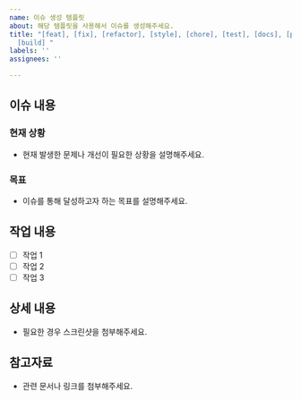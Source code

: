 ```yaml
---
name: 이슈 생성 템플릿
about: 해당 템플릿을 사용해서 이슈를 생성해주세요.
title: "[feat], [fix], [refactor], [style], [chore], [test], [docs], [pref], [CI/CD],
  [build] "
labels: ''
assignees: ''

---
```


## 이슈 내용
### 현재 상황
- 현재 발생한 문제나 개선이 필요한 상황을 설명해주세요.

### 목표
- 이슈를 통해 달성하고자 하는 목표를 설명해주세요.

## 작업 내용
- [ ] 작업 1
- [ ] 작업 2
- [ ] 작업 3

## 상세 내용
- 필요한 경우 스크린샷을 첨부해주세요.

## 참고자료
- 관련 문서나 링크를 첨부해주세요.
